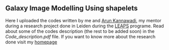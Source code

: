 Galaxy Image Modelling Using shapelets
---
Here I uploaded the codes written by me and [Arun Kannawadi](https://www.universiteitleiden.nl/en/staffmembers/arun-kannawadi-jayaraman#tab-1), my mentor during a research project done in Leiden during the [LEAPS](http://leaps.strw.leidenuniv.nl/) programe. Read about some of the codes description (the rest to be added soon) in the *Code_description.pdf* file.
If you want to know more about the research done visit my [homepage](http://alas.matf.bg.ac.rs/~af14070/work.html)
